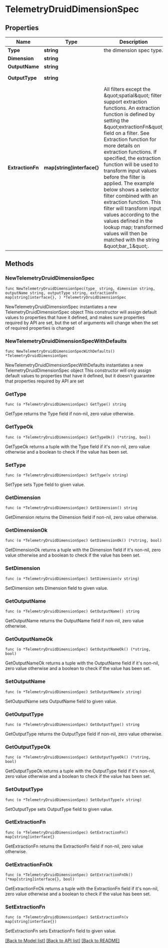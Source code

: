 # TelemetryDruidDimensionSpec

## Properties

Name | Type | Description | Notes
------------ | ------------- | ------------- | -------------
**Type** | **string** | the dimension spec type. | 
**Dimension** | **string** |  | 
**OutputName** | **string** |  | 
**OutputType** | **string** |  | [default to "STRING"]
**ExtractionFn** | **map[string]interface{}** | All filters except the \&quot;spatial\&quot; filter support extraction functions. An extraction function is defined by setting the \&quot;extractionFn\&quot; field on a filter. See Extraction function for more details on extraction functions. If specified, the extraction function will be used to transform input values before the filter is applied. The example below shows a selector filter combined with an extraction function. This filter will transform input values according to the values defined in the lookup map; transformed values will then be matched with the string \&quot;bar_1\&quot;. | 

## Methods

### NewTelemetryDruidDimensionSpec

`func NewTelemetryDruidDimensionSpec(type_ string, dimension string, outputName string, outputType string, extractionFn map[string]interface{}, ) *TelemetryDruidDimensionSpec`

NewTelemetryDruidDimensionSpec instantiates a new TelemetryDruidDimensionSpec object
This constructor will assign default values to properties that have it defined,
and makes sure properties required by API are set, but the set of arguments
will change when the set of required properties is changed

### NewTelemetryDruidDimensionSpecWithDefaults

`func NewTelemetryDruidDimensionSpecWithDefaults() *TelemetryDruidDimensionSpec`

NewTelemetryDruidDimensionSpecWithDefaults instantiates a new TelemetryDruidDimensionSpec object
This constructor will only assign default values to properties that have it defined,
but it doesn't guarantee that properties required by API are set

### GetType

`func (o *TelemetryDruidDimensionSpec) GetType() string`

GetType returns the Type field if non-nil, zero value otherwise.

### GetTypeOk

`func (o *TelemetryDruidDimensionSpec) GetTypeOk() (*string, bool)`

GetTypeOk returns a tuple with the Type field if it's non-nil, zero value otherwise
and a boolean to check if the value has been set.

### SetType

`func (o *TelemetryDruidDimensionSpec) SetType(v string)`

SetType sets Type field to given value.


### GetDimension

`func (o *TelemetryDruidDimensionSpec) GetDimension() string`

GetDimension returns the Dimension field if non-nil, zero value otherwise.

### GetDimensionOk

`func (o *TelemetryDruidDimensionSpec) GetDimensionOk() (*string, bool)`

GetDimensionOk returns a tuple with the Dimension field if it's non-nil, zero value otherwise
and a boolean to check if the value has been set.

### SetDimension

`func (o *TelemetryDruidDimensionSpec) SetDimension(v string)`

SetDimension sets Dimension field to given value.


### GetOutputName

`func (o *TelemetryDruidDimensionSpec) GetOutputName() string`

GetOutputName returns the OutputName field if non-nil, zero value otherwise.

### GetOutputNameOk

`func (o *TelemetryDruidDimensionSpec) GetOutputNameOk() (*string, bool)`

GetOutputNameOk returns a tuple with the OutputName field if it's non-nil, zero value otherwise
and a boolean to check if the value has been set.

### SetOutputName

`func (o *TelemetryDruidDimensionSpec) SetOutputName(v string)`

SetOutputName sets OutputName field to given value.


### GetOutputType

`func (o *TelemetryDruidDimensionSpec) GetOutputType() string`

GetOutputType returns the OutputType field if non-nil, zero value otherwise.

### GetOutputTypeOk

`func (o *TelemetryDruidDimensionSpec) GetOutputTypeOk() (*string, bool)`

GetOutputTypeOk returns a tuple with the OutputType field if it's non-nil, zero value otherwise
and a boolean to check if the value has been set.

### SetOutputType

`func (o *TelemetryDruidDimensionSpec) SetOutputType(v string)`

SetOutputType sets OutputType field to given value.


### GetExtractionFn

`func (o *TelemetryDruidDimensionSpec) GetExtractionFn() map[string]interface{}`

GetExtractionFn returns the ExtractionFn field if non-nil, zero value otherwise.

### GetExtractionFnOk

`func (o *TelemetryDruidDimensionSpec) GetExtractionFnOk() (*map[string]interface{}, bool)`

GetExtractionFnOk returns a tuple with the ExtractionFn field if it's non-nil, zero value otherwise
and a boolean to check if the value has been set.

### SetExtractionFn

`func (o *TelemetryDruidDimensionSpec) SetExtractionFn(v map[string]interface{})`

SetExtractionFn sets ExtractionFn field to given value.



[[Back to Model list]](../README.md#documentation-for-models) [[Back to API list]](../README.md#documentation-for-api-endpoints) [[Back to README]](../README.md)


